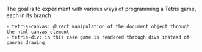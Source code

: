 The goal is to experiment with various ways of programming a Tetris game, each in its branch:

    - tetris-canvas: direct manipulation of the document object through the html canvas element
    - tetris-div: in this case game is rendered through divs instead of canvas drawing
